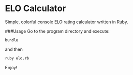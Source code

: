 # ELO Calculator
Simple, colorful console ELO rating calculator written in Ruby.

###Usage
Go to the program directory and execute:
```bash
bundle
```
and then
```bash
ruby elo.rb
```

Enjoy!
